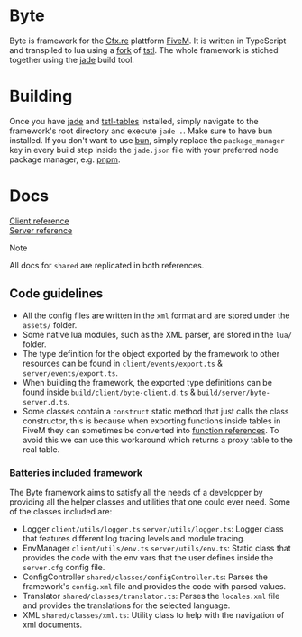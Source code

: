# Byte

Byte is framework for the [Cfx.re](https://github.com/JaRoLoz/jade) plattform [FiveM](https://fivem.net/). It is written in TypeScript and transpiled to lua using a [fork](https://github.com/JaRoLoz/TypeScriptToFiveMLua) of [tstl](https://typescripttolua.github.io/). The whole framework is stiched together using the [jade](https://github.com/JaRoLoz/jade) build tool.

# Building

Once you have [jade](https://github.com/JaRoLoz/jade) and [tstl-tables](https://github.com/JaRoLoz/TypeScriptToFiveMLua) installed, simply navigate to the framework's root directory and execute `jade .`. Make sure to have bun installed. If you don't want to use [bun](https://bun.sh/), simply replace the `package_manager` key in every build step inside the `jade.json` file with your preferred node package manager, e.g. [pnpm](https://pnpm.io/es/).

# Docs

[Client reference](https://jaroloz.github.io/Byte/client)<br>
[Server reference](https://jaroloz.github.io/Byte/server)
> [!NOTE]
> All docs for `shared` are replicated in both references.

## Code guidelines

-   All the config files are written in the `xml` format and are stored under the `assets/` folder.
-   Some native lua modules, such as the XML parser, are stored in the `lua/` folder.
-   The type definition for the object exported by the framework to other resources can be found in `client/events/export.ts` & `server/events/export.ts`.
-   When building the framework, the exported type definitions can be found inside `build/client/byte-client.d.ts` & `build/server/byte-server.d.ts`.
-   Some classes contain a `construct` static method that just calls the class constructor, this is because when exporting functions inside tables in FiveM they can sometimes be converted into [function references](https://forum.cfx.re/t/function-references/783513). To avoid this we can use this workaround which returns a proxy table to the real table.

### Batteries included framework

The Byte framework aims to satisfy all the needs of a developper by providing all the helper classes and utilities that one could ever need. Some of the classes included are:

-   Logger `client/utils/logger.ts` `server/utils/logger.ts`: Logger class that features different log tracing levels and module tracing.
-   EnvManager `client/utils/env.ts` `server/utils/env.ts`: Static class that provides the code with the env vars that the user defines inside the `server.cfg` config file.
-   ConfigController `shared/classes/configController.ts`: Parses the framework's `config.xml` file and provides the code with parsed values.
-   Translator `shared/classes/translator.ts`: Parses the `locales.xml` file and provides the translations for the selected language.
-   XML `shared/classes/xml.ts`: Utility class to help with the navigation of xml documents.
